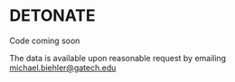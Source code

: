# DETONATE

Code coming soon

The data is available upon reasonable request by emailing michael.biehler@gatech.edu
